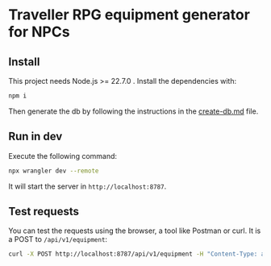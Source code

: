 # Traveller RPG equipment generator for NPCs

## Install
This project needs Node.js >= 22.7.0 . Install the dependencies with:

```bash
npm i
```

Then generate the db by following the instructions in the [create-db.md](./create-db.md) file.

## Run in dev
Execute the following command:

```bash
npx wrangler dev --remote
```

It will start the server in `http://localhost:8787`.

## Test requests
You can test the requests using the browser, a tool like Postman or curl. It is a POST to `/api/v1/equipment`:

```bash
curl -X POST http://localhost:8787/api/v1/equipment -H "Content-Type: application/json" -d '{"name": "John Doe"}'
```




